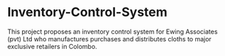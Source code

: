 # Inventory-Control-System

This project proposes an inventory control system for Ewing Associates (pvt) Ltd who 
manufactures purchases and distributes cloths to major exclusive retailers in Colombo. 
